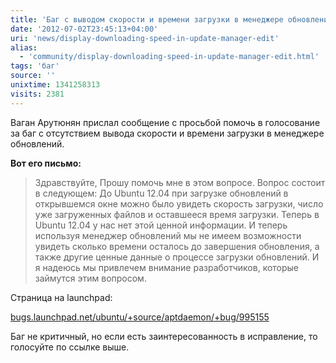```yaml
---
title: 'Баг с выводом скорости и времени загрузки в менеджере обновлений'
date: '2012-07-02T23:45:13+04:00'
uri: 'news/display-downloading-speed-in-update-manager-edit'
alias: 
  - 'community/display-downloading-speed-in-update-manager-edit.html'
tags: 'баг'
source: ''
unixtime: 1341258313
visits: 2381
---
```

Ваган Арутюнян прислал сообщение с просьбой помочь в голосование за баг с отсутствием вывода скорости и времени загрузки в менеджере обновлений.

**Вот его письмо:**

> Здравствуйте, Прошу помочь мне в этом вопросе. Вопрос состоит в следующем: До Ubuntu 12.04 при загрузке обновлений в открывшемся окне можно было увидеть скорость загрузки, число уже загруженных файлов и оставшееся время загрузки. Теперь в Ubuntu 12.04 у нас нет этой ценной информации. И теперь используя менеджер обновлений мы не имеем возможности увидеть сколько времени осталось до завершения обновления, а также другие ценные данные о процессе загрузки обновлений. И я надеюсь мы привлечем внимание разработчиков, которые займутся этим вопросом.

Страница на launchpad:

[bugs.launchpad.net/ubuntu/+source/aptdaemon/+bug/995155](https://bugs.launchpad.net/ubuntu/+source/aptdaemon/+bug/995155)

Баг не критичный, но если есть заинтересованность в исправление, то голосуйте по ссылке выше.
